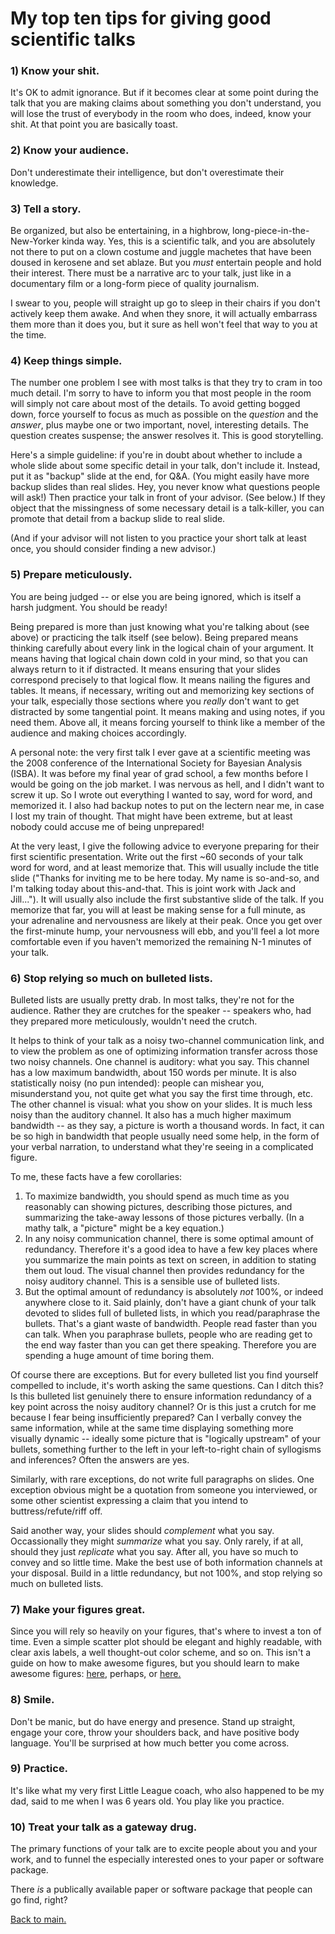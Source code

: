 # My top ten tips for giving good scientific talks  

### 1) Know your shit.

It's OK to admit ignorance.  But if it becomes clear at some point during the talk that you are making claims about something you don't understand, you will lose the trust of everybody in the room who does, indeed, know your shit.  At that point you are basically toast.  

### 2) Know your audience.

Don't underestimate their intelligence, but don't overestimate their knowledge.  

### 3) Tell a story.

Be organized, but also be entertaining, in a highbrow, long-piece-in-the-New-Yorker kinda way.  Yes, this is a scientific talk, and you are absolutely not there to put on a clown costume and juggle machetes that have been doused in kerosene and set ablaze.  But you _must_ entertain people and hold their interest.  There must be a narrative arc to your talk, just like in a documentary film or a long-form piece of quality journalism.

I swear to you, people will straight up go to sleep in their chairs if you don't actively keep them awake.  And when they snore, it will actually embarrass them more than it does you, but it sure as hell won't feel that way to you at the time.  

### 4) Keep things simple.

The number one problem I see with most talks is that they try to cram in too much detail.  I'm sorry to have to inform you that most people in the room will simply not care about most of the details.  To avoid getting bogged down, force yourself to focus as much as possible on the _question_ and the _answer_, plus maybe one or two important, novel, interesting details.  The question creates suspense; the answer resolves it.  This is good storytelling.  

Here's a simple guideline: if you're in doubt about whether to include a whole slide about some specific detail in your talk, don't include it.  Instead, put it as "backup" slide at the end, for Q&A.  (You might easily have more backup slides than real slides.  Hey, you never know what questions people will ask!)  Then practice your talk in front of your advisor.  (See below.)  If they object that the missingness of some necessary detail is a talk-killer, you can promote that detail from a backup slide to real slide.

(And if your advisor will not listen to you practice your short talk at least once, you should consider finding a new advisor.)  


### 5) Prepare meticulously.

You are being judged -- or else you are being ignored, which is itself a harsh judgment.  You should be ready!    

Being prepared is more than just knowing what you're talking about (see above) or practicing the talk itself (see below).  Being prepared means thinking carefully about every link in the logical chain of your argument.  It means having that logical chain down cold in your mind, so that you can always return to it if distracted.  It means ensuring that your slides correspond precisely to that logical flow.  It means nailing the figures and tables.  It means, if necessary, writing out and memorizing key sections of your talk, especially those sections where you _really_ don't want to get distracted by some tangential point.  It means making and using notes, if you need them.  Above all, it means forcing yourself to think like a member of the audience and making choices accordingly.  

A personal note: the very first talk I ever gave at a scientific meeting was the 2008 conference of the International Society for Bayesian Analysis (ISBA).  It was before my final year of grad school, a few months before I would be going on the job market.  I was nervous as hell, and I didn't want to screw it up.  So I wrote out everything I wanted to say, word for word, and memorized it.  I also had backup notes to put on the lectern near me, in case I lost my train of thought.  That might have been extreme, but at least nobody could accuse me of being unprepared!  

At the very least, I give the following advice to everyone preparing for their first scientific presentation.  Write out the first ~60 seconds of your talk word for word, and at least memorize that.  This will usually include the title slide ("Thanks for inviting me to be here today.  My name is so-and-so, and I'm talking today about this-and-that.  This is joint work with Jack and Jill...").  It will usually also include the first substantive slide of the talk.  If you memorize that far, you will at least be making sense for a full minute, as your adrenaline and nervousness are likely at their peak.  Once you get over the first-minute hump, your nervousness will ebb, and you'll feel a lot more comfortable even if you haven't memorized the remaining N-1 minutes of your talk.  


### 6) Stop relying so much on bulleted lists.     

Bulleted lists are usually pretty drab. In most talks, they're not for the audience.  Rather they are crutches for the speaker -- speakers who, had they prepared more meticulously, wouldn't need the crutch.  

It helps to think of your talk as a noisy two-channel communication link, and to view the problem as one of optimizing information transfer across those two noisy channels.  One channel is auditory: what you say.  This channel has a low maximum bandwidth, about 150 words per minute.  It is also statistically noisy (no pun intended): people can mishear you, misunderstand you, not quite get what you say the first time through, etc.  The other channel is visual: what you show on your slides.  It is much less noisy than the auditory channel.  It also has a much higher maximum bandwidth -- as they say, a picture is worth a thousand words.  In fact, it can be so high in bandwidth that people usually need some help, in the form of your verbal narration, to understand what they're seeing in a complicated figure.  

To me, these facts have a few corollaries:  
  
1) To maximize bandwidth, you should spend as much time as you reasonably can showing pictures, describing those pictures, and summarizing the take-away lessons of those pictures verbally.  (In a mathy talk, a "picture" might be a key equation.)   
2) In any noisy communication channel, there is some optimal amount of redundancy.  Therefore it's a good idea to have a few key places where you summarize the main points as text on screen, in addition to stating them out loud.  The visual channel then provides redundancy for the noisy auditory channel.  This is a sensible use of bulleted lists.  
3) But the optimal amount of redundancy is absolutely _not_ 100%, or indeed anywhere close to it.  Said plainly, don't have a giant chunk of your talk devoted to slides full of bulleted lists, in which you read/paraphrase the bullets.  That's a giant waste of bandwidth.   People read faster than you can talk.  When you paraphrase bullets, people who are reading get to the end way faster than you can get there speaking.  Therefore you are spending a huge amount of time boring them.  

Of course there are exceptions.  But for every bulleted list you find yourself compelled to include, it's worth asking the same questions.  Can I ditch this?  Is this bulleted list genuinely there to ensure information redundancy of a key point across the noisy auditory channel?  Or is this just a crutch for me because I fear being insufficiently prepared?  Can I verbally convey the same information, while at the same time displaying something more visually dynamic -- ideally some picture that is "logically upstream" of your bullets, something further to the left in your left-to-right chain of syllogisms and inferences?  Often the answers are yes. 

Similarly, with rare exceptions, do not write full paragraphs on slides.  One exception obvious might be a quotation from someone you interviewed, or some other scientist expressing a claim that you intend to buttress/refute/riff off.  
 
Said another way, your slides should _complement_ what you say.  Occassionally they might _summarize_ what you say.  Only rarely, if at all, should they just _replicate_ what you say. After all, you have so much to convey and so little time.  Make the best use of both information channels at your disposal.  Build in a little redundancy, but not 100%, and stop relying so much on bulleted lists.  


### 7) Make your figures great.  

Since you will rely so heavily on your figures, that's where to invest a ton of time.  Even a simple scatter plot should be elegant and highly readable, with clear axis labels, a well thought-out color scheme, and so on.  This isn't a guide on how to make awesome figures, but you should learn to make awesome figures: [here](http://ggplot2.org/), perhaps, or [here.](https://d3js.org/)  


### 8) Smile.

Don't be manic, but do have energy and presence.  Stand up straight, engage your core, throw your shoulders back, and have positive body language.  You'll be surprised at how much better you come across.  

### 9) Practice.  

It's like what my very first Little League coach, who also happened to be my dad, said to me when I was 6 years old.  You play like you practice.  


### 10) Treat your talk as a gateway drug.

The primary functions of your talk are to excite people about you and your work, and to funnel the especially interested ones to your paper or software package.  

There _is_ a publically available paper or software package that people can go find, right?  


[Back to main.](https://github.com/jgscott/talks/)  
